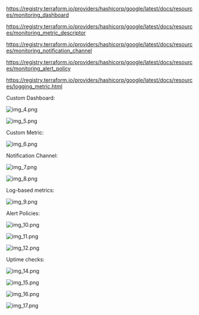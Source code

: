 https://registry.terraform.io/providers/hashicorp/google/latest/docs/resources/monitoring_dashboard

https://registry.terraform.io/providers/hashicorp/google/latest/docs/resources/monitoring_metric_descriptor

https://registry.terraform.io/providers/hashicorp/google/latest/docs/resources/monitoring_notification_channel

https://registry.terraform.io/providers/hashicorp/google/latest/docs/resources/monitoring_alert_policy

https://registry.terraform.io/providers/hashicorp/google/latest/docs/resources/logging_metric.html


Custom Dashboard:

![img_4.png](img_4.png)

![img_5.png](img_5.png)

Custom Metric:

![img_6.png](img_6.png)

Notification Channel:

![img_7.png](img_7.png)

![img_8.png](img_8.png)

Log-based metrics:

![img_9.png](img_9.png)

Alert Policies:

![img_10.png](img_10.png)

![img_11.png](img_11.png)

![img_12.png](img_12.png)

Uptime checks:

![img_14.png](img_14.png)

![img_15.png](img_15.png)

![img_16.png](img_16.png)

![img_17.png](img_17.png)

